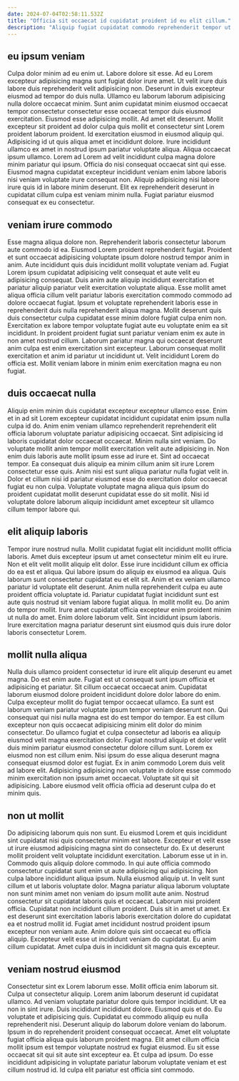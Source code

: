 ```yaml
---
date: 2024-07-04T02:58:11.532Z
title: "Officia sit occaecat id cupidatat proident id eu elit cillum."
description: "Aliquip fugiat cupidatat commodo reprehenderit tempor ut elit veniam laboris non culpa. Commodo commodo mollit laborum culpa do adipisicing."
---
```



## eu ipsum veniam

Culpa dolor minim ad eu enim ut. Labore dolore sit esse. Ad eu Lorem excepteur adipisicing magna sunt fugiat dolor irure amet. Ut velit irure duis labore duis reprehenderit velit adipisicing non. Deserunt in duis excepteur eiusmod ad tempor do duis nulla. Ullamco eu laborum laborum adipisicing nulla dolore occaecat minim.
Sunt anim cupidatat minim eiusmod occaecat tempor consectetur consectetur esse occaecat tempor duis eiusmod exercitation. Eiusmod esse adipisicing mollit. Ad amet elit deserunt. Mollit excepteur sit proident ad dolor culpa quis mollit et consectetur sint Lorem proident laborum proident. Id exercitation eiusmod in eiusmod aliquip qui. Adipisicing id ut quis aliqua amet et incididunt dolore. Irure incididunt ullamco ex amet in nostrud ipsum pariatur voluptate aliqua. Aliqua occaecat ipsum ullamco.
Lorem ad Lorem ad velit incididunt culpa magna dolore minim pariatur qui ipsum. Officia do nisi consequat occaecat sint qui esse. Eiusmod magna cupidatat excepteur incididunt veniam enim labore laboris nisi veniam voluptate irure consequat non. Aliquip adipisicing nisi labore irure quis id in labore minim deserunt. Elit ex reprehenderit deserunt in cupidatat cillum culpa est veniam minim nulla. Fugiat pariatur eiusmod consequat ex eu consectetur.

## veniam irure commodo

Esse magna aliqua dolore non. Reprehenderit laboris consectetur laborum aute commodo id ea. Eiusmod Lorem proident reprehenderit fugiat. Proident et sunt occaecat adipisicing voluptate ipsum dolore nostrud tempor anim in anim. Aute incididunt quis duis incididunt mollit voluptate veniam ad. Fugiat Lorem ipsum cupidatat adipisicing velit consequat et aute velit eu adipisicing consequat.
Duis anim aute aliquip incididunt exercitation et pariatur aliquip pariatur velit exercitation voluptate aliqua. Esse mollit amet aliqua officia cillum velit pariatur laboris exercitation commodo commodo ad dolore occaecat fugiat. Ipsum et voluptate reprehenderit laboris esse in reprehenderit duis nulla reprehenderit aliqua magna. Mollit deserunt quis duis consectetur culpa cupidatat esse minim dolore fugiat culpa enim non.
Exercitation ex labore tempor voluptate fugiat aute eu voluptate enim ea sit incididunt. In proident proident fugiat sunt pariatur veniam enim ex aute in non amet nostrud cillum. Laborum pariatur magna qui occaecat deserunt anim culpa est enim exercitation sint excepteur. Laborum consequat mollit exercitation et anim id pariatur ut incididunt ut. Velit incididunt Lorem do officia est. Mollit veniam labore in minim enim exercitation magna eu non fugiat.

## duis occaecat nulla

Aliquip enim minim duis cupidatat excepteur excepteur ullamco esse. Enim et in ad sit Lorem excepteur cupidatat incididunt cupidatat enim ipsum nulla culpa id do. Anim enim veniam ullamco reprehenderit reprehenderit elit officia laborum voluptate pariatur adipisicing occaecat. Sint adipisicing id laboris cupidatat dolor occaecat occaecat. Minim nulla sint veniam.
Do voluptate mollit anim tempor mollit exercitation velit aute adipisicing in. Non enim duis laboris aute mollit ipsum esse ad irure et. Sint ad occaecat tempor. Ea consequat duis aliquip ea minim cillum anim sit irure Lorem consectetur esse quis.
Anim nisi est sunt aliqua pariatur nulla fugiat velit in. Dolor et cillum nisi id pariatur eiusmod esse do exercitation dolor occaecat fugiat eu non culpa. Voluptate voluptate magna aliqua quis ipsum do proident cupidatat mollit deserunt cupidatat esse do sit mollit. Nisi id voluptate dolore laborum aliquip incididunt amet excepteur sit ullamco cillum tempor labore qui.

## elit aliquip laboris

Tempor irure nostrud nulla. Mollit cupidatat fugiat elit incididunt mollit officia laboris. Amet duis excepteur ipsum ut amet consectetur minim elit eu irure. Non et elit velit mollit aliquip elit dolor. Esse irure incididunt cillum ex officia do ea est et aliqua. Qui labore ipsum do aliquip ex eiusmod ea aliqua.
Quis laborum sunt consectetur cupidatat eu et elit sit. Anim et ex veniam ullamco pariatur id voluptate elit deserunt. Anim nulla reprehenderit culpa eu aute proident officia voluptate id. Pariatur cupidatat fugiat incididunt sunt est aute quis nostrud sit veniam labore fugiat aliqua. In mollit mollit eu. Do anim do tempor mollit.
Irure amet cupidatat officia excepteur enim proident minim ut nulla do amet. Enim dolore laborum velit. Sint incididunt ipsum laboris. Irure exercitation magna pariatur deserunt sint eiusmod quis duis irure dolor laboris consectetur Lorem.

## mollit nulla aliqua

Nulla duis ullamco proident consectetur id irure elit aliquip deserunt eu amet magna. Do est enim aute. Fugiat est ut consequat sunt ipsum officia et adipisicing et pariatur. Sit cillum occaecat occaecat anim.
Cupidatat laborum eiusmod dolore proident incididunt dolore dolor labore do enim. Culpa excepteur mollit do fugiat tempor occaecat ullamco. Ea sunt est laborum veniam pariatur voluptate ipsum tempor veniam deserunt non. Qui consequat qui nisi nulla magna est do est tempor do tempor. Ea est cillum excepteur non quis occaecat adipisicing minim elit dolor do minim consectetur. Do ullamco fugiat et culpa consectetur ad laboris ea aliquip eiusmod velit magna exercitation dolor. Fugiat nostrud aliquip et dolor velit duis minim pariatur eiusmod consectetur dolore cillum sunt.
Lorem ex eiusmod non est cillum enim. Nisi ipsum do esse aliqua deserunt magna consequat eiusmod dolor est fugiat. Ex in anim commodo Lorem duis velit ad labore elit. Adipisicing adipisicing non voluptate in dolore esse commodo minim exercitation non ipsum amet occaecat. Voluptate sit qui sit adipisicing. Labore eiusmod velit officia officia ad deserunt culpa do et minim quis.

## non ut mollit

Do adipisicing laborum quis non sunt. Eu eiusmod Lorem et quis incididunt sint cupidatat nisi quis consectetur minim est labore. Excepteur et velit esse ut irure eiusmod adipisicing magna sint do consectetur do. Ex ut deserunt mollit proident velit voluptate incididunt exercitation. Laborum esse ut in in. Commodo quis aliquip dolore commodo. In qui aute officia commodo consectetur cupidatat sunt enim ut aute adipisicing qui adipisicing.
Non culpa labore incididunt aliqua ipsum. Nulla eiusmod aliquip ut. In velit sunt cillum et ut laboris voluptate dolor. Magna pariatur aliqua laborum voluptate non sunt minim amet non veniam do ipsum mollit aute anim. Nostrud consectetur sit cupidatat laboris quis et occaecat. Laborum nisi proident officia. Cupidatat non incididunt cillum proident. Duis sit in amet ut amet.
Ex est deserunt sint exercitation laboris laboris exercitation dolore do cupidatat ea et nostrud mollit id. Fugiat amet incididunt nostrud proident ipsum excepteur non veniam aute. Anim dolore quis sint occaecat eu officia aliquip. Excepteur velit esse ut incididunt veniam do cupidatat. Eu anim cillum cupidatat. Amet culpa duis in incididunt sit magna quis excepteur.

## veniam nostrud eiusmod

Consectetur sint ex Lorem laborum esse. Mollit officia enim laborum sit. Culpa ut consectetur aliquip. Lorem anim laborum deserunt id cupidatat ullamco. Ad veniam voluptate pariatur dolore quis tempor incididunt.
Ut ea non in sint irure. Duis incididunt incididunt dolore. Eiusmod quis et do. Eu voluptate et adipisicing quis. Cupidatat eu commodo aliquip eu nulla reprehenderit nisi. Deserunt aliquip do laborum dolore veniam do laborum. Ipsum in do reprehenderit proident consequat occaecat. Amet elit voluptate fugiat officia aliqua quis laborum proident magna.
Elit amet cillum officia mollit ipsum est tempor voluptate nostrud ex fugiat eiusmod. Eu sit esse occaecat sit qui sit aute sint excepteur ea. Et culpa ad ipsum. Do esse incididunt adipisicing in voluptate pariatur laborum voluptate veniam et est cillum nostrud id. Id culpa elit pariatur est officia sint commodo.


